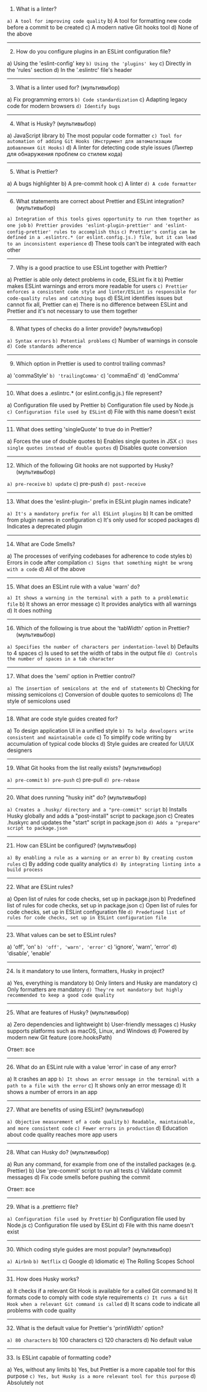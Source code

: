 1. What is a linter?

`a) A tool for improving code quality`
b) A tool for formatting new code before a commit to be created
c) A modern native Git hooks tool
d) None of the above

---
2. How do you configure plugins in an ESLint configuration file?

a) Using the 'eslint-config' key
`b) Using the 'plugins' key`
c) Directly in the 'rules' section
d) In the '.eslintrc' file's header

---
3. What is a linter used for? (мультивыбор)

a) Fix programming errors
`b) Code standardization`
c) Adapting legacy code for modern browsers
`d) Identify bugs`

---
4. What is Husky? (мультивыбор)

a) JavaScript library 
b) The most popular code formatter
`c) Tool for automation of adding Git Hooks (Инструмент для автоматизации добавления Git Hooks)`
d) A linter for detecting code style issues (Линтер для обнаружения проблем со стилем кода)

---
5. What is Prettier?

a) A bugs highlighter
b) A pre-commit hook
c) A linter
`d) A code formatter`

---
6. What statements are correct about Prettier and ESLint integration? (мультивыбор)

`a) Integration of this tools gives opportunity to run them together as one job`
`b) Prettier provides 'eslint-plugin-prettier' and 'eslint-config-prettier' rules to accomplish this`
`c) Prettier's config can be defined in a .eslintrc.* (or eslint.config.js.) file, but it can lead to an inconsistent experience`
d) These tools can't be integrated with each other

---
7. Why is a good practice to use ESLint together with Prettier?

a) Prettier is able only detect problems in code, ESLint fix it
b) Prettier makes ESLint warnings and errors more readable for users
`c) Prettier enforces a consistent code style and linter/ESLint is responsible for code-quality rules and catching bugs`
d) ESLint identifies issues but cannot fix all, Prettier can
e) There is no difference between ESLint and Prettier and it's not necessary to use them together

---
8. What types of checks do a linter provide? (мультивыбор)

`a) Syntax errors`
`b) Potential problems`
c) Number of warnings in console
`d) Code standards adherence`

---
9. Which option in Prettier is used to control trailing commas?

a) 'commaStyle'
`b) 'trailingComma'`
c) 'commaEnd'
d) 'endComma'

---
10. What does a .eslintrc.* (or eslint.config.js.) file represent?

a) Configuration file used by Prettier
b) Configuration file used by Node.js
`c) Configuration file used by ESLint`
d) File with this name doesn't exist

---
11. What does setting 'singleQuote' to true do in Prettier?

a) Forces the use of double quotes
b) Enables single quotes in JSX
`c) Uses single quotes instead of double quotes`
d) Disables quote conversion

---
12. Which of the following Git hooks are not supported by Husky? (мультивыбор)

`a) pre-receive`
`b) update`
c) pre-push
`d) post-receive`

---
13. What does the 'eslint-plugin-' prefix in ESLint plugin names indicate?

`a) It's a mandatory prefix for all ESLint plugins`
b) It can be omitted from plugin names in configuration
c) It's only used for scoped packages
d) Indicates a deprecated plugin

---
14. What are Code Smells?

a) The processes of verifying codebases for adherence to code styles
b) Errors in code after compilation
`c) Signs that something might be wrong with a code`
d) All of the above

---
15. What does an ESLint rule with a value 'warn' do?

`a) It shows a warning in the terminal with a path to a problematic file`
b) It shows an error message
c) It provides analytics with all warnings
d) It does nothing

---
16. Which of the following is true about the 'tabWidth' option in Prettier? (мультивыбор)

`a) Specifies the number of characters per indentation-level`
b) Defaults to 4 spaces
c) Is used to set the width of tabs in the output file
`d) Controls the number of spaces in a tab character`

---
17. What does the 'semi' option in Prettier control?

`a) The insertion of semicolons at the end of statements`
b) Checking for missing semicolons
c) Conversion of double quotes to semicolons
d) The style of semicolons used

---
18. What are code style guides created for?

a) To design application UI in a unified style
`b) To help developers write consistent and maintainable code`
c) To simplify code writing by accumulation of typical code blocks
d) Style guides are created for UI/UX designers

---
19. What Git hooks from the list really exists? (мультивыбор)

`a) pre-commit`
`b) pre-push`
c) pre-pull
`d) pre-rebase`

---
20. What does running "husky init" do? (мультивыбор)

`a) Creates a .husky/ directory and a "pre-commit" script`
b) Installs Husky globally and adds a "post-install" script to package.json
c) Creates .huskyrc and updates the "start" script in package.json
`d) Adds a "prepare" script to package.json`

---
21. How can ESLint be configured? (мультивыбор)

`a) By enabling a rule as a warning or an error`
`b) By creating custom rules`
c) By adding code quality analytics
`d) By integrating linting into a build process`

---
22. What are ESLint rules?

a) Open list of rules for code checks, set up in package.json
b) Predefined list of rules for code checks, set up in package.json
c) Open list of rules for code checks, set up in ESLint configuration file
`d) Predefined list of rules for code checks, set up in ESLint configuration file`

---
23. What values can be set to ESLint rules?

a) 'off', 'on'
`b) 'off', 'warn', 'error'`
c) 'ignore', 'warn', 'error'
d) 'disable', 'enable'

---
24. Is it mandatory to use linters, formatters, Husky in project?

a) Yes, everything is mandatory
b) Only linters and Husky are mandatory
c) Only formatters are mandatory
`d) They're not mandatory but highly recommended to keep a good code quality`

---
25. What are features of Husky? (мультивыбор)

a) Zero dependencies and lightweight
b) User-friendly messages
c) Husky supports platforms such as macOS, Linux, and Windows
d) Powered by modern new Git feature (core.hooksPath)

Ответ: все

---
26. What do an ESLint rule with a value 'error' in case of any error?

a) It crashes an app
`b) It shows an error message in the terminal with a path to a file with the error`
c) It shows only an error message
d) It shows a number of errors in an app

---
27. What are benefits of using ESLint? (мультивыбор)

`a) Objective measurement of a code quality`
`b) Readable, maintainable, and more consistent code`
`c) Fewer errors in production`
d) Education about code quality reaches more app users

---
28. What can Husky do? (мультивыбор)

a) Run any command, for example from one of the installed packages (e.g. Prettier)
b) Use 'pre-commit' script to run all tests
c) Validate commit messages
d) Fix code smells before pushing the commit

Ответ: все

---
29. What is a .prettierrc file?

`a) Configuration file used by Prettier`
b) Configuration file used by Node.js
c) Configuration file used by ESLint
d) File with this name doesn't exist

---
30. Which coding style guides are most popular? (мультивыбор)

`a) Airbnb`
`b) Netflix`
c) Google
d) Idiomatic
e) The Rolling Scopes School

---
31. How does Husky works?

a) It checks if a relevant Git Hook is available for a called Git command
b) It formats code to comply with code style requirements
`c) It runs a Git Hook when a relevant Git command is called`
d) It scans code to indicate all problems with code quality

---
32. What is the default value for Prettier's 'printWidth' option?

`a) 80 characters`
b) 100 characters
c) 120 characters
d) No default value

---
33. Is ESLint capable of formatting code?

a) Yes, without any limits
b) Yes, but Prettier is a more capable tool for this purpose
`c) Yes, but Husky is a more relevant tool for this purpose`
d) Absolutely not